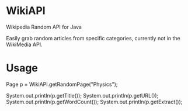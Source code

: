 # WikiAPI
Wikipedia Random API for Java

Easily grab random articles from specific categories, currently not in the WikiMedia API.

# Usage
Page p = WikiAPI.getRandomPage("Physics");

System.out.println(p.getTitle());
System.out.println(p.getURL());
System.out.println(p.getWordCount());
System.out.println(p.getExtract());

